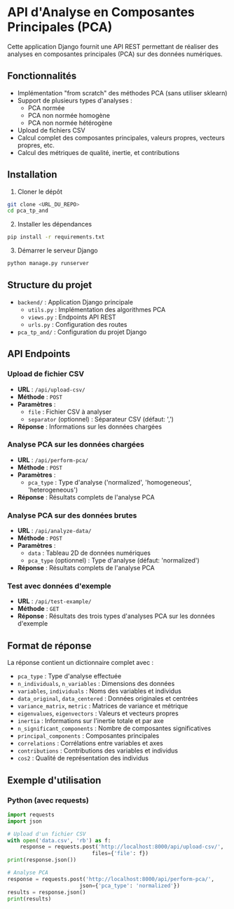 # API d'Analyse en Composantes Principales (PCA)

Cette application Django fournit une API REST permettant de réaliser des analyses en composantes principales (PCA) sur des données numériques.

## Fonctionnalités

- Implémentation "from scratch" des méthodes PCA (sans utiliser sklearn)
- Support de plusieurs types d'analyses :
  - PCA normée
  - PCA non normée homogène
  - PCA non normée hétérogène
- Upload de fichiers CSV
- Calcul complet des composantes principales, valeurs propres, vecteurs propres, etc.
- Calcul des métriques de qualité, inertie, et contributions

## Installation

1. Cloner le dépôt
```bash
git clone <URL_DU_REPO>
cd pca_tp_and
```

2. Installer les dépendances
```bash
pip install -r requirements.txt
```

3. Démarrer le serveur Django
```bash
python manage.py runserver
```

## Structure du projet

- `backend/` : Application Django principale
  - `utils.py` : Implémentation des algorithmes PCA
  - `views.py` : Endpoints API REST
  - `urls.py` : Configuration des routes
- `pca_tp_and/` : Configuration du projet Django

## API Endpoints

### Upload de fichier CSV
- **URL** : `/api/upload-csv/`
- **Méthode** : `POST`
- **Paramètres** :
  - `file` : Fichier CSV à analyser
  - `separator` (optionnel) : Séparateur CSV (défaut: ',')
- **Réponse** : Informations sur les données chargées

### Analyse PCA sur les données chargées
- **URL** : `/api/perform-pca/`
- **Méthode** : `POST`
- **Paramètres** :
  - `pca_type` : Type d'analyse ('normalized', 'homogeneous', 'heterogeneous')
- **Réponse** : Résultats complets de l'analyse PCA

### Analyse PCA sur des données brutes
- **URL** : `/api/analyze-data/`
- **Méthode** : `POST`
- **Paramètres** :
  - `data` : Tableau 2D de données numériques
  - `pca_type` (optionnel) : Type d'analyse (défaut: 'normalized')
- **Réponse** : Résultats complets de l'analyse PCA

### Test avec données d'exemple
- **URL** : `/api/test-example/`
- **Méthode** : `GET`
- **Réponse** : Résultats des trois types d'analyses PCA sur les données d'exemple

## Format de réponse

La réponse contient un dictionnaire complet avec :
- `pca_type` : Type d'analyse effectuée
- `n_individuals`, `n_variables` : Dimensions des données
- `variables`, `individuals` : Noms des variables et individus
- `data_original`, `data_centered` : Données originales et centrées
- `variance_matrix`, `metric` : Matrices de variance et métrique
- `eigenvalues`, `eigenvectors` : Valeurs et vecteurs propres
- `inertia` : Informations sur l'inertie totale et par axe
- `n_significant_components` : Nombre de composantes significatives
- `principal_components` : Composantes principales
- `correlations` : Corrélations entre variables et axes
- `contributions` : Contributions des variables et individus
- `cos2` : Qualité de représentation des individus

## Exemple d'utilisation

### Python (avec requests)
```python
import requests
import json

# Upload d'un fichier CSV
with open('data.csv', 'rb') as f:
    response = requests.post('http://localhost:8000/api/upload-csv/', 
                           files={'file': f})
print(response.json())

# Analyse PCA
response = requests.post('http://localhost:8000/api/perform-pca/',
                       json={'pca_type': 'normalized'})
results = response.json()
print(results) 